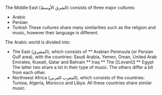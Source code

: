 <!--
 OpenArabicMusicDB
 Copyright (C) 2025 Amir Czwink (amir130@hotmail.de)
  
 This program is free software: you can redistribute it and/or modify
 it under the terms of the GNU Affero General Public License as published by
 the Free Software Foundation, either version 3 of the License, or
 (at your option) any later version.
  
 This program is distributed in the hope that it will be useful,
 but WITHOUT ANY WARRANTY; without even the implied warranty of
 MERCHANTABILITY or FITNESS FOR A PARTICULAR PURPOSE.  See the
 GNU Affero General Public License for more details.
 
 You should have received a copy of the GNU Affero General Public License
 along with this program.  If not, see <http://www.gnu.org/licenses/>.
-->

The Middle East (الشرق الأوسط) consists of three major cultures:
* Arabic
* Persian
* Turkish
These cultures share many similarities such as the religion and music, however their language is different.

The Arabic world is divided into:
* The East (المشرق), which consists of
** Arabian Peninsula (or Persian Gulf area), with the countries: Saudi Arabia, Yemen, Oman, United Arab Emirates, Kuwait, Qatar and Bahrain
** Iraq
** The [[Levant]]
** Egypt <br /> The latter two share a lot in their type of music. The others differ a bit from each other.
* Northwest Africa (المغرب العربي), which consists of the countries: Tunisia, Algeria, Morocco and Libya. All these countries share similar music.